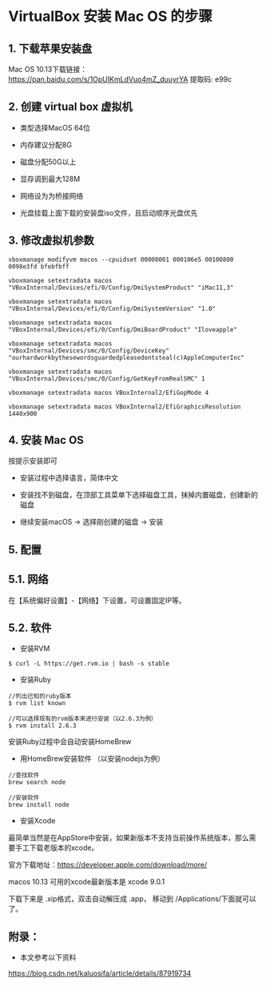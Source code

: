 
# VirtualBox 安装 Mac OS 的步骤
## 1. 下载苹果安装盘

Mac OS 10.13下载链接：https://pan.baidu.com/s/1OpUIKmLdVuo4mZ_duuyrYA 提取码: e99c

## 2. 创建 virtual box 虚拟机

* 类型选择MacOS 64位

* 内存建议分配8G

* 磁盘分配50G以上

* 显存调到最大128M

* 网络设为为桥接网络

* 光盘挂载上面下载的安装盘iso文件，且启动顺序光盘优先


## 3. 修改虚拟机参数
```
vboxmanage modifyvm macos --cpuidset 00000001 000106e5 00100800 0098e3fd bfebfbff

vboxmanage setextradata macos "VBoxInternal/Devices/efi/0/Config/DmiSystemProduct" "iMac11,3"

vboxmanage setextradata macos "VBoxInternal/Devices/efi/0/Config/DmiSystemVersion" "1.0"

vboxmanage setextradata macos "VBoxInternal/Devices/efi/0/Config/DmiBoardProduct" "Iloveapple"

vboxmanage setextradata macos "VBoxInternal/Devices/smc/0/Config/DeviceKey" "ourhardworkbythesewordsguardedpleasedontsteal(c)AppleComputerInc"

vboxmanage setextradata macos "VBoxInternal/Devices/smc/0/Config/GetKeyFromRealSMC" 1

vboxmanage setextradata macos VBoxInternal2/EfiGopMode 4

vboxmanage setextradata macos VBoxInternal2/EfiGraphicsResolution 1440x900
```
## 4. 安装 Mac OS

按提示安装即可

* 安装过程中选择语言，简体中文

* 安装找不到磁盘，在顶部工具菜单下选择磁盘工具，抹掉内置磁盘，创建新的磁盘

* 继续安装macOS -> 选择刚创建的磁盘 -> 安装

## 5. 配置
## 5.1. 网络

在【系统偏好设置】-【网络】下设置，可设置固定IP等。

## 5.2. 软件

* 安装RVM

```
$ curl -L https://get.rvm.io | bash -s stable
```

* 安装Ruby
```
//列出已知的ruby版本
$ rvm list known

//可以选择现有的rvm版本来进行安装（以2.6.3为例）
$ rvm install 2.6.3
```
  安装Ruby过程中会自动安装HomeBrew

* 用HomeBrew安装软件 （以安装nodejs为例）

```
//查找软件
brew search node

//安装软件
brew install node
```

* 安装Xcode

最简单当然是在AppStore中安装，如果新版本不支持当前操作系统版本，那么需要手工下载老版本的xcode。

官方下载地址：https://developer.apple.com/download/more/

macos 10.13 可用的xcode最新版本是 xcode 9.0.1

下载下来是 .xip格式，双击自动解压成 .app， 移动到 /Applications/下面就可以了。

## 附录：

* 本文参考以下资料

https://blog.csdn.net/kaluosifa/article/details/87919734
